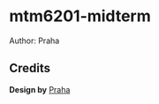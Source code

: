 # mtm6201-midterm
Author: Praha

## Credits

**Design by** [Praha](https://www.figma.com/community/file/1302328770970984511 )
